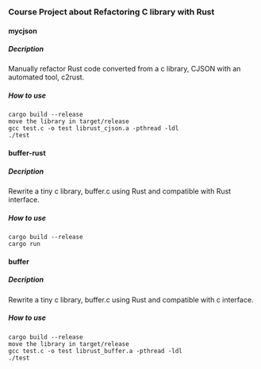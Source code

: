 ### Course Project about Refactoring C library with Rust
#### mycjson
##### Decription
Manually refactor Rust code converted from a c library, CJSON with an automated tool, c2rust.
##### How to use
```
cargo build --release
move the library in target/release
gcc test.c -o test librust_cjson.a -pthread -ldl
./test
```
#### buffer-rust 
##### Decription
Rewrite a tiny c library, buffer.c using Rust and compatible with Rust interface.
##### How to use
```
cargo build --release
cargo run
```
#### buffer
##### Decription
Rewrite a tiny c library, buffer.c using Rust and compatible with c interface.
##### How to use
```
cargo build --release
move the library in target/release
gcc test.c -o test librust_buffer.a -pthread -ldl
./test
```